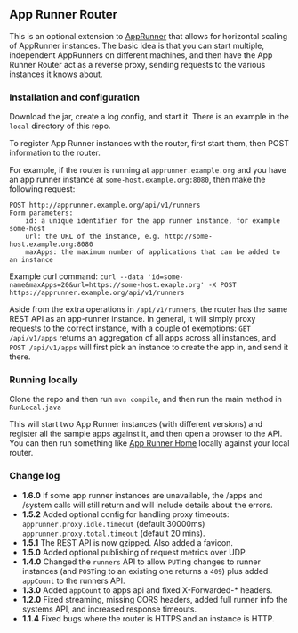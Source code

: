 App Runner Router
-----------------

This is an optional extension to [AppRunner](https://github.com/danielflower/app-runner) that
allows for horizontal scaling of AppRunner instances. The basic idea is that you can start
multiple, independent AppRunners on different machines, and then have the App Runner Router
act as a reverse proxy, sending requests to the various instances it knows about.

### Installation and configuration

Download the jar, create a log config, and start it. There is an example in the `local` directory
of this repo.

To register App Runner instances with the router, first start them, then POST information to the router.

For example, if the router is running at `apprunner.example.org` and you have an app runner instance at
`some-host.example.org:8080`, then make the following request:

    POST http://apprunner.example.org/api/v1/runners
    Form parameters:
        id: a unique identifier for the app runner instance, for example some-host
        url: the URL of the instance, e.g. http://some-host.example.org:8080
        maxApps: the maximum number of applications that can be added to an instance

Example curl command: `curl --data 'id=some-name&maxApps=20&url=https://some-host.exaple.org' -X POST https://apprunner.example.org/api/v1/runners`

Aside from the extra operations in `/api/v1/runners`, the router has the same REST API as an
app-runner instance. In general, it will simply proxy requests to the correct instance, with a couple
of exemptions: `GET /api/v1/apps` returns an aggregation of all apps across all instances, and
`POST /api/v1/apps` will first pick an instance to create the app in, and send it there.

### Running locally

Clone the repo and then run `mvn compile`, and then run the main method in `RunLocal.java`

This will start two App Runner instances (with different versions) and register all the sample apps
against it, and then open a browser to the API. You can then run something like
[App Runner Home](https://github.com/danielflower/app-runner-home)
locally against your local router.

### Change log

* **1.6.0** If some app runner instances are unavailable, the /apps and /system calls will still return and will include details about the errors.
* **1.5.2** Added optional config for handling proxy timeouts: `apprunner.proxy.idle.timeout` (default 30000ms) `apprunner.proxy.total.timeout` (default 20 mins).
* **1.5.1** The REST API is now gzipped. Also added a favicon.
* **1.5.0** Added optional publishing of request metrics over UDP.
* **1.4.0** Changed the `runners` API to allow `PUT`ing changes to runner instances (and `POST`ing to an existing one returns a `409`)
plus added `appCount` to the runners API.
* **1.3.0** Added `appCount` to apps api and fixed X-Forwarded-* headers.
* **1.2.0** Fixed streaming, missing CORS headers, added full runner info the systems API, and increased response timeouts. 
* **1.1.4** Fixed bugs where the router is HTTPS and an instance is HTTP.

